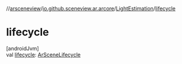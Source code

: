 //[arsceneview](../../../index.md)/[io.github.sceneview.ar.arcore](../index.md)/[LightEstimation](index.md)/[lifecycle](lifecycle.md)

# lifecycle

[androidJvm]\
val [lifecycle](lifecycle.md): [ArSceneLifecycle](../../io.github.sceneview.ar/-ar-scene-lifecycle/index.md)
